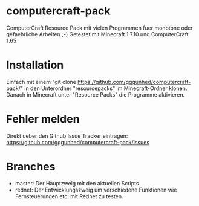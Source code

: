 # computercraft-pack
ComputerCraft Resource Pack mit vielen Programmen fuer monotone oder gefaehrliche Arbeiten ;-)
Getestet mit Minecraft 1.7.10 und ComputerCraft 1.65

# Installation
Einfach mit einem "git clone https://github.com/gqgunhed/computercraft-pack/" in den Unterordner "resourcepacks" im Minecraft-Ordner klonen.
Danach in Minecraft unter "Resource Packs" die Programme aktivieren.

# Fehler melden
Direkt ueber den Github Issue Tracker eintragen: https://github.com/gqgunhed/computercraft-pack/issues

# Branches
 - master: Der Hauptzweig mit den aktuellen Scripts
 - rednet: Der Entwicklungszweig um verschiedene Funktionen wie Fernsteuerungen etc. mit Rednet zu testen.


